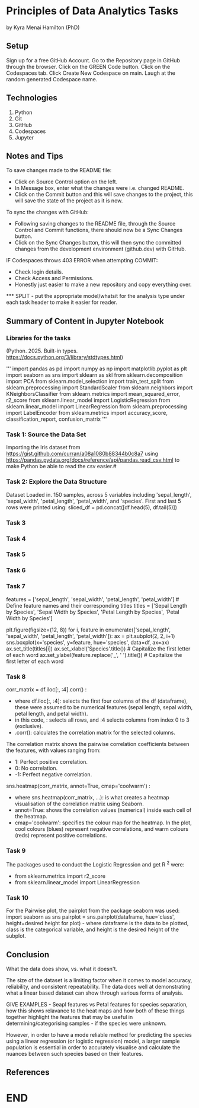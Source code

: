 # Principles of Data Analytics Tasks

by Kyra Menai Hamilton (PhD)

## Setup

Sign up for a free GitHub Account.
Go to the Repository page in GitHub through the browser.
Click on the GREEN Code button.
Click on the Codespaces tab.
Click Create New Codespace on main.
Laugh at the random generated Codespace name.

## Technologies

1. Python
2. Git
3. GitHub
4. Codespaces
5. Jupyter

## Notes and Tips

To save changes made to the README file:

- Click on Source Control option on the left.
- In Message box, enter what the changes were i.e. changed README.
- Click on the Commit button and this will save changes to the project, this will save the state of the project as it is now.

To sync the changes with GitHub:

- Following saving changes to the README file, through the Source Control and Commit functions, there should now be a Sync Changes button.
- Click on the Sync Changes button, this will then sync the committed changes from the development environment (github.dev) with GitHub.

IF Codespaces throws 403 ERROR when attempting COMMIT:

- Check login details.
- Check Access and Permissions.
- Honestly just easier to make a new repository and copy everything over.

*** SPLIT - put the appropriate model/whatsit for the analysis type under each task header to make it easier for reader.

## Summary of Content in Jupyter Notebook

### Libraries for the tasks

(Python. 2025. Built-in types. https://docs.python.org/3/library/stdtypes.html)

'''
import pandas as pd
import numpy as np
import matplotlib.pyplot as plt
import seaborn as sns
import sklearn as skl
from sklearn.decomposition import PCA
from sklearn.model_selection import train_test_split
from sklearn.preprocessing import StandardScaler
from sklearn.neighbors import KNeighborsClassifier
from sklearn.metrics import mean_squared_error, r2_score
from sklearn.linear_model import LogisticRegression
from sklearn.linear_model import LinearRegression
from sklearn.preprocessing import LabelEncoder
from sklearn.metrics import accuracy_score, classification_report, confusion_matrix
'''

### Task 1: Source the Data Set

Importing the Iris dataset from https://gist.github.com/curran/a08a1080b88344b0c8a7 using https://pandas.pydata.org/docs/reference/api/pandas.read_csv.html to make Python be able to read the csv easier.#

### Task 2: Explore the Data Structure

Dataset Loaded in.
150 samples, across 5 variables including 'sepal_length', 'sepal_width', 'petal_length', 'petal_width', and 'species'.
First and last 5 rows were printed using: sliced_df = pd.concat([df.head(5), df.tail(5)])

### Task 3

### Task 4

### Task 5

### Task 6

### Task 7

features = ['sepal_length', 'sepal_width', 'petal_length', 'petal_width'] # Define feature names and their corresponding titles
titles = ['Sepal Length by Species', 'Sepal Width by Species', 
          'Petal Length by Species', 'Petal Width by Species']

plt.figure(figsize=(12, 8))
for i, feature in enumerate(['sepal_length', 'sepal_width', 'petal_length', 'petal_width']):
    ax = plt.subplot(2, 2, i+1)
    sns.boxplot(x='species', y=feature, hue='species', data=df, ax=ax)
    ax.set_title(titles[i])
    ax.set_xlabel('Species'.title())  # Capitalize the first letter of each word
    ax.set_ylabel(feature.replace('_', ' ').title())  # Capitalize the first letter of each word

### Task 8

corr_matrix = df.iloc[:, :4].corr() :

- where df.iloc[:, :4]: selects the first four columns of the df (dataframe), these were assumed to be numerical features (sepal length, sepal width, petal length, and petal width).
- in this code, : selects all rows, and :4 selects columns from index 0 to 3 (exclusive).
- .corr(): calculates the correlation matrix for the selected columns.

The correlation matrix shows the pairwise correlation coefficients between the features, with values ranging from:

-  1: Perfect positive correlation.
-  0: No correlation.
- -1: Perfect negative correlation.

sns.heatmap(corr_matrix, annot=True, cmap='coolwarm') :

- where sns.heatmap(corr_matrix, ...): is what creates a heatmap visualisation of the correlation matrix using Seaborn.
- annot=True: shows the correlation values (numerical) inside each cell of the heatmap.
- cmap='coolwarm': specifies the colour map for the heatmap. In the plot, cool colours (blues) represent negative correlations, and warm colours (reds) represent positive correlations.

### Task 9

The packages used to conduct the Logistic Regression and get R <sup>2</sup> were:

- from sklearn.metrics import r2_score
- from sklearn.linear_model import LinearRegression

### Task 10

For the Pairwise plot, the pairplot from the package seaborn was used:
import seaborn as sns
pairplot = sns.pairplot(dataframe, hue='class', height=desired height for plot) - where dataframe is the data to be plotted, class is the categorical variable, and height is the desired height of the subplot.

## Conclusion

What the data does show, vs. what it doesn't.

The size of the dataset is a limiting factor when it comes to model accuracy, reliability, and consistent repeatability. The data does well at demonstrating what a linear based dataset can show through various forms of analysis. 

GIVE EXAMPLES - Seapl features vs Petal features for species separation, how this shows relavance to the heat maps and how both of these things together highlight the features that may be useful in determining/categorising samples - if the species were unknown. 

However, in order to have a mode reliable method for predicting the species using a linear regression (or logistic regression) model, a larger sample population is essential in order to accurately visualise and calculate the nuances between such species based on their features.

## References



# END
